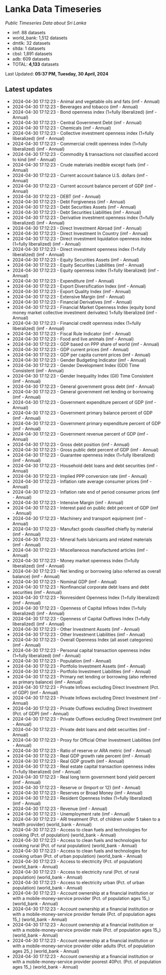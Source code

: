 # Lanka Data Timeseries
*Public Timeseries Data about Sri Lanka*

* imf: 88 datasets
* world_bank: 1,512 datasets
* dmtlk: 32 datasets
* sltda: 1 datasets
* cbsl: 1,891 datasets
* adb: 609 datasets
* TOTAL: **4,133** datasets

Last Updated: **05:37 PM, Tuesday, 30 April, 2024**

## Latest updates

* 2024-04-30 17:12:23 - Animal and vegetable oils and fats (imf - Annual)
* 2024-04-30 17:12:23 - Beverages and tobacco (imf - Annual)
* 2024-04-30 17:12:23 - Bond openness index (1=fully liberalized) (imf - Annual)
* 2024-04-30 17:12:23 - Central Government Debt (imf - Annual)
* 2024-04-30 17:12:23 - Chemicals (imf - Annual)
* 2024-04-30 17:12:23 - Collective investment openness index (1=fully liberalized) (imf - Annual)
* 2024-04-30 17:12:23 - Commercial credit openness index (1=fully liberalized) (imf - Annual)
* 2024-04-30 17:12:23 - Commodity & transactions not classified accord to kind (imf - Annual)
* 2024-04-30 17:12:23 - Crude materials inedible except fuels (imf - Annual)
* 2024-04-30 17:12:23 - Current account balance U.S. dollars (imf - Annual)
* 2024-04-30 17:12:23 - Current account balance percent of GDP (imf - Annual)
* 2024-04-30 17:12:23 - DEBT (imf - Annual)
* 2024-04-30 17:12:23 - Debt Forgiveness (imf - Annual)
* 2024-04-30 17:12:23 - Debt Securities Assets (imf - Annual)
* 2024-04-30 17:12:23 - Debt Securities Liabilities (imf - Annual)
* 2024-04-30 17:12:23 - Derivative investment openness index (1=fully liberalized) (imf - Annual)
* 2024-04-30 17:12:23 - Direct Investment Abroad (imf - Annual)
* 2024-04-30 17:12:23 - Direct Investment In Country (imf - Annual)
* 2024-04-30 17:12:23 - Direct investment liquidation openness index (1=fully liberalized) (imf - Annual)
* 2024-04-30 17:12:23 - Direct investment openness index (1=fully liberalized) (imf - Annual)
* 2024-04-30 17:12:23 - Equity Securities Assets (imf - Annual)
* 2024-04-30 17:12:23 - Equity Securities Liabilities (imf - Annual)
* 2024-04-30 17:12:23 - Equity openness index (1=fully liberalized) (imf - Annual)
* 2024-04-30 17:12:23 - Expenditure (imf - Annual)
* 2024-04-30 17:12:23 - Export Diversification Index (imf - Annual)
* 2024-04-30 17:12:23 - Export Quality Index (imf - Annual)
* 2024-04-30 17:12:23 - Extensive Margin (imf - Annual)
* 2024-04-30 17:12:23 - Financial Derivatives (imf - Annual)
* 2024-04-30 17:12:23 - Financial Market Openness Index (equity bond money market collective investment derivates) 1=fully liberalized (imf - Annual)
* 2024-04-30 17:12:23 - Financial credit openness index (1=fully liberalized) (imf - Annual)
* 2024-04-30 17:12:23 - Fiscal Rule Indicator (imf - Annual)
* 2024-04-30 17:12:23 - Food and live animals (imf - Annual)
* 2024-04-30 17:12:23 - GDP based on PPP share of world (imf - Annual)
* 2024-04-30 17:12:23 - GDP current prices (imf - Annual)
* 2024-04-30 17:12:23 - GDP per capita current prices (imf - Annual)
* 2024-04-30 17:12:23 - Gender Budgeting Indicator (imf - Annual)
* 2024-04-30 17:12:23 - Gender Development Index (GDI) Time Consistent (imf - Annual)
* 2024-04-30 17:12:23 - Gender Inequality Index (GII) Time Consistent (imf - Annual)
* 2024-04-30 17:12:23 - General government gross debt (imf - Annual)
* 2024-04-30 17:12:23 - General government net lending or borrowing (imf - Annual)
* 2024-04-30 17:12:23 - Government expenditure percent of GDP (imf - Annual)
* 2024-04-30 17:12:23 - Government primary balance percent of GDP (imf - Annual)
* 2024-04-30 17:12:23 - Government primary expenditure percent of GDP (imf - Annual)
* 2024-04-30 17:12:23 - Government revenue percent of GDP (imf - Annual)
* 2024-04-30 17:12:23 - Gross debt position (imf - Annual)
* 2024-04-30 17:12:23 - Gross public debt percent of GDP (imf - Annual)
* 2024-04-30 17:12:23 - Guarantee openness index (1=fully liberalized) (imf - Annual)
* 2024-04-30 17:12:23 - Household debt loans and debt securities (imf - Annual)
* 2024-04-30 17:12:23 - Implied PPP conversion rate (imf - Annual)
* 2024-04-30 17:12:23 - Inflation rate average consumer prices (imf - Annual)
* 2024-04-30 17:12:23 - Inflation rate end of period consumer prices (imf - Annual)
* 2024-04-30 17:12:23 - Intensive Margin (imf - Annual)
* 2024-04-30 17:12:23 - Interest paid on public debt percent of GDP (imf - Annual)
* 2024-04-30 17:12:23 - Machinery and transport equipment (imf - Annual)
* 2024-04-30 17:12:23 - Manufact goods classified chiefly by material (imf - Annual)
* 2024-04-30 17:12:23 - Mineral fuels lubricants and related materials (imf - Annual)
* 2024-04-30 17:12:23 - Miscellaneous manufactured articles (imf - Annual)
* 2024-04-30 17:12:23 - Money market openness index (1=fully liberalized) (imf - Annual)
* 2024-04-30 17:12:23 - Net lending or borrowing (also referred as overall balance) (imf - Annual)
* 2024-04-30 17:12:23 - Nominal GDP (imf - Annual)
* 2024-04-30 17:12:23 - Nonfinancial corporate debt loans and debt securities (imf - Annual)
* 2024-04-30 17:12:23 - Nonresident Openness Index (1=fully liberalized) (imf - Annual)
* 2024-04-30 17:12:23 - Openness of Capital Inflows Index (1=fully liberalized) (imf - Annual)
* 2024-04-30 17:12:23 - Openness of Capital Outflows Index (1=fully liberalized) (imf - Annual)
* 2024-04-30 17:12:23 - Other Investment Assets (imf - Annual)
* 2024-04-30 17:12:23 - Other Investment Liabilities (imf - Annual)
* 2024-04-30 17:12:23 - Overall Openness Index (all asset categories) (imf - Annual)
* 2024-04-30 17:12:23 - Personal capital transaction openness index (1=fully liberalized) (imf - Annual)
* 2024-04-30 17:12:23 - Population (imf - Annual)
* 2024-04-30 17:12:23 - Portfolio Investment Assets (imf - Annual)
* 2024-04-30 17:12:23 - Portfolio Investment Liabilities (imf - Annual)
* 2024-04-30 17:12:23 - Primary net lending or borrowing (also referred as primary balance) (imf - Annual)
* 2024-04-30 17:12:23 - Private Inflows excluding Direct Investment (Pct. of GDP) (imf - Annual)
* 2024-04-30 17:12:23 - Private Inflows excluding Direct Investment (imf - Annual)
* 2024-04-30 17:12:23 - Private Outflows excluding Direct Investment (Pct. of GDP) (imf - Annual)
* 2024-04-30 17:12:23 - Private Outflows excluding Direct Investment (imf - Annual)
* 2024-04-30 17:12:23 - Private debt loans and debt securities (imf - Annual)
* 2024-04-30 17:12:23 - Proxy for Official Other Investment Liabilities (imf - Annual)
* 2024-04-30 17:12:23 - Ratio of reserve or ARA metric (imf - Annual)
* 2024-04-30 17:12:23 - Real GDP growth rate percent (imf - Annual)
* 2024-04-30 17:12:23 - Real GDP growth (imf - Annual)
* 2024-04-30 17:12:23 - Real estate capital transaction openness index (1=fully liberalized) (imf - Annual)
* 2024-04-30 17:12:23 - Real long term government bond yield percent (imf - Annual)
* 2024-04-30 17:12:23 - Reserve or (Import or 12) (imf - Annual)
* 2024-04-30 17:12:23 - Reserves or Broad Money (imf - Annual)
* 2024-04-30 17:12:23 - Resident Openness Index (1=fully liberalized) (imf - Annual)
* 2024-04-30 17:12:23 - Revenue (imf - Annual)
* 2024-04-30 17:12:23 - Unemployment rate (imf - Annual)
* 2024-04-30 17:12:23 - ARI treatment (Pct. of children under 5 taken to a health provider) (world_bank - Annual)
* 2024-04-30 17:12:23 - Access to clean fuels and technologies for cooking (Pct. of population) (world_bank - Annual)
* 2024-04-30 17:12:23 - Access to clean fuels and technologies for cooking rural (Pct. of rural population) (world_bank - Annual)
* 2024-04-30 17:12:23 - Access to clean fuels and technologies for cooking urban (Pct. of urban population) (world_bank - Annual)
* 2024-04-30 17:12:23 - Access to electricity (Pct. of population) (world_bank - Annual)
* 2024-04-30 17:12:23 - Access to electricity rural (Pct. of rural population) (world_bank - Annual)
* 2024-04-30 17:12:23 - Access to electricity urban (Pct. of urban population) (world_bank - Annual)
* 2024-04-30 17:12:23 - Account ownership at a financial institution or with a mobile-money-service provider (Pct. of population ages 15_) (world_bank - Annual)
* 2024-04-30 17:12:23 - Account ownership at a financial institution or with a mobile-money-service provider female (Pct. of population ages 15_) (world_bank - Annual)
* 2024-04-30 17:12:23 - Account ownership at a financial institution or with a mobile-money-service provider male (Pct. of population ages 15_) (world_bank - Annual)
* 2024-04-30 17:12:23 - Account ownership at a financial institution or with a mobile-money-service provider older adults (Pct. of population ages 25_) (world_bank - Annual)
* 2024-04-30 17:12:23 - Account ownership at a financial institution or with a mobile-money-service provider poorest 40Pct. (Pct. of population ages 15_) (world_bank - Annual)